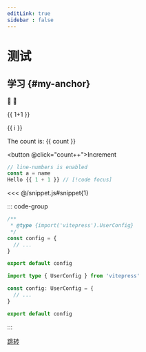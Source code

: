 ```yaml
---
editLink: true
sidebar : false
---
```


# 测试

## 学习 {#my-anchor}

:tada: :100:

{{ 1+1 }}

<span v-for="i in 3" >{{ i }}</span>


<script setup>
import { ref } from 'vue'
import { useData } from 'vitepress'
const data = useData()
console.log('data: ', data);
const count = ref(0)
</script>


The count is: {{ count }}

<button  @click="count++">Increment</button>

```js
// line-numbers is enabled
const a = name
Hello {{ 1 + 1 }} // [!code focus]
```

<<< @/snippet.js#snippet{1}

::: code-group

```js [config.js]
/**
 * @type {import('vitepress').UserConfig}
 */
const config = {
  // ...
}

export default config
```

```ts [config.ts]
import type { UserConfig } from 'vitepress'

const config: UserConfig = {
  // ...
}

export default config
```

:::

<!-- <Wave /> -->

[跳转](./api-examples)


<preview path="./test.vue" title="基本使用" description="dsa"></preview>